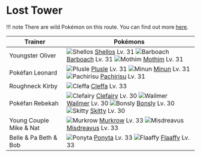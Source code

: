 # Lost Tower

!!! note
    There are wild Pokémon on this route. You can find out more [here](/wild_pokemon/lost_tower/).


Trainer                    | Pokémons
---                        | ---
Youngster Oliver           | ![][422]  [Shellos] Lv. 31  ![][339]  [Barboach] Lv. 31  ![][414]  [Mothim] Lv. 31
Pokéfan Leonard            | ![][311]  [Plusle] Lv. 31  ![][312]  [Minun] Lv. 31  ![][417]  [Pachirisu] Lv. 31
Roughneck Kirby            | ![][173]  [Cleffa] Lv. 33
Pokéfan Rebekah            | ![][035]  [Clefairy] Lv. 30  ![][320]  [Wailmer] Lv. 30  ![][438]  [Bonsly] Lv. 30 <br> ![][300]  [Skitty] Lv. 30
Young Couple Mike & Nat    | ![][198]  [Murkrow] Lv. 33  ![][200]  [Misdreavus] Lv. 33
Belle & Pa Beth & Bob      | ![][077]  [Ponyta] Lv. 33  ![][180]  [Flaaffy] Lv. 33


[035]: https://raw.githubusercontent.com/PokeAPI/sprites/master/sprites/pokemon/35.png "Clefairy"
[077]: https://raw.githubusercontent.com/PokeAPI/sprites/master/sprites/pokemon/77.png "Ponyta"
[173]: https://raw.githubusercontent.com/PokeAPI/sprites/master/sprites/pokemon/173.png "Cleffa"
[180]: https://raw.githubusercontent.com/PokeAPI/sprites/master/sprites/pokemon/180.png "Flaaffy"
[198]: https://raw.githubusercontent.com/PokeAPI/sprites/master/sprites/pokemon/198.png "Murkrow"
[200]: https://raw.githubusercontent.com/PokeAPI/sprites/master/sprites/pokemon/200.png "Misdreavus"
[300]: https://raw.githubusercontent.com/PokeAPI/sprites/master/sprites/pokemon/300.png "Skitty"
[311]: https://raw.githubusercontent.com/PokeAPI/sprites/master/sprites/pokemon/311.png "Plusle"
[312]: https://raw.githubusercontent.com/PokeAPI/sprites/master/sprites/pokemon/312.png "Minun"
[320]: https://raw.githubusercontent.com/PokeAPI/sprites/master/sprites/pokemon/320.png "Wailmer"
[339]: https://raw.githubusercontent.com/PokeAPI/sprites/master/sprites/pokemon/339.png "Barboach"
[414]: https://raw.githubusercontent.com/PokeAPI/sprites/master/sprites/pokemon/414.png "Mothim"
[417]: https://raw.githubusercontent.com/PokeAPI/sprites/master/sprites/pokemon/417.png "Pachirisu"
[422]: https://raw.githubusercontent.com/PokeAPI/sprites/master/sprites/pokemon/422.png "Shellos"
[438]: https://raw.githubusercontent.com/PokeAPI/sprites/master/sprites/pokemon/438.png "Bonsly"
[Clefairy]: /pokemon_changes/035/
[Ponyta]: /pokemon_changes/077/
[Cleffa]: /pokemon_changes/173/
[Flaaffy]: /pokemon_changes/180/
[Murkrow]: /pokemon_changes/198/
[Misdreavus]: /pokemon_changes/200/
[Skitty]: /pokemon_changes/300/
[Plusle]: /pokemon_changes/311/
[Minun]: /pokemon_changes/312/
[Wailmer]: /pokemon_changes/320/
[Barboach]: /pokemon_changes/339/
[Mothim]: /pokemon_changes/414/
[Pachirisu]: /pokemon_changes/417/
[Shellos]: /pokemon_changes/422/
[Bonsly]: /pokemon_changes/438/
